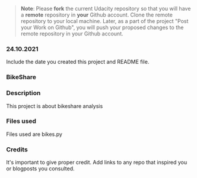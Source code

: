 >**Note**: Please **fork** the current Udacity repository so that you will have a **remote** repository in **your** Github account. Clone the remote repository to your local machine. Later, as a part of the project "Post your Work on Github", you will push your proposed changes to the remote repository in your Github account.

### 24.10.2021
Include the date you created this project and README file.

### BikeShare

### Description
This project is about bikeshare analysis
### Files used
Files used are bikes.py

### Credits
It's important to give proper credit. Add links to any repo that inspired you or blogposts you consulted.


